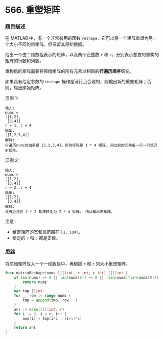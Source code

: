 # 566. 重塑矩阵

### 题目描述

在 MATLAB 中，有一个非常有用的函数 `reshape`，它可以将一个矩阵重塑为另一个大小不同的新矩阵，但保留其原始数据。

给出一个由二维数组表示的矩阵，以及两个正整数 `r` 和 `c`，分别表示想要的重构的矩阵的行数和列数。

重构后的矩阵需要将原始矩阵的所有元素以相同的**行遍历顺序**填充。

如果具有给定参数的 `reshape` 操作是可行且合理的，则输出新的重塑矩阵；否则，输出原始矩阵。

示例 1:

```
输入: 
nums = 
[[1,2],
 [3,4]]
r = 1, c = 4
输出: 
[[1,2,3,4]]
解释:
行遍历nums的结果是 [1,2,3,4]。新的矩阵是 1 * 4 矩阵, 用之前的元素值一行一行填充新矩阵。
```

示例 2:

```
输入: 
nums = 
[[1,2],
 [3,4]]
r = 2, c = 4
输出: 
[[1,2],
 [3,4]]
解释:
没有办法将 2 * 2 矩阵转化为 2 * 4 矩阵。 所以输出原矩阵。
```

注意：

- 给定矩阵的宽和高范围在 `[1, 100]`。
- 给定的 `r` 和 `c` 都是正数。

### 思路

将原始矩阵放入一个一维数组中，再根据 `r` 和 `c` 的大小重塑矩阵。

```go
func matrixReshape(nums [][]int, r int, c int) [][]int {
    if len(nums) == 0 || len(nums[0]) == 0 || (len(nums)*len(nums[0])) < (r*c) {
        return nums
    }
    var tmp []int
    for _, row := range nums {
        tmp = append(tmp, row...)
    }
    ans := make([][]int, r)
    for i := 0; i < r; i++ {
        ans[i] = tmp[i*c : (i+1)*c]
    }
    return ans
}
```
